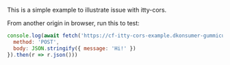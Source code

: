 This is a simple example to illustrate issue with itty-cors.

From another origin in browser, run this to test:

```js
console.log(await fetch('https://cf-itty-cors-example.dkonsumer-gummicube.workers.dev/test', {
  method: 'POST',
  body: JSON.stringify({ message: 'Hi!' })
}).then(r => r.json()))
```